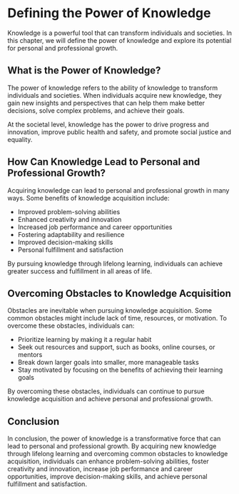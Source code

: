 # Defining the Power of Knowledge

Knowledge is a powerful tool that can transform individuals and societies. In this chapter, we will define the power of knowledge and explore its potential for personal and professional growth.

What is the Power of Knowledge?
-------------------------------

The power of knowledge refers to the ability of knowledge to transform individuals and societies. When individuals acquire new knowledge, they gain new insights and perspectives that can help them make better decisions, solve complex problems, and achieve their goals.

At the societal level, knowledge has the power to drive progress and innovation, improve public health and safety, and promote social justice and equality.

How Can Knowledge Lead to Personal and Professional Growth?
-----------------------------------------------------------

Acquiring knowledge can lead to personal and professional growth in many ways. Some benefits of knowledge acquisition include:

* Improved problem-solving abilities
* Enhanced creativity and innovation
* Increased job performance and career opportunities
* Fostering adaptability and resilience
* Improved decision-making skills
* Personal fulfillment and satisfaction

By pursuing knowledge through lifelong learning, individuals can achieve greater success and fulfillment in all areas of life.

Overcoming Obstacles to Knowledge Acquisition
---------------------------------------------

Obstacles are inevitable when pursuing knowledge acquisition. Some common obstacles might include lack of time, resources, or motivation. To overcome these obstacles, individuals can:

* Prioritize learning by making it a regular habit
* Seek out resources and support, such as books, online courses, or mentors
* Break down larger goals into smaller, more manageable tasks
* Stay motivated by focusing on the benefits of achieving their learning goals

By overcoming these obstacles, individuals can continue to pursue knowledge acquisition and achieve personal and professional growth.

Conclusion
----------

In conclusion, the power of knowledge is a transformative force that can lead to personal and professional growth. By acquiring new knowledge through lifelong learning and overcoming common obstacles to knowledge acquisition, individuals can enhance problem-solving abilities, foster creativity and innovation, increase job performance and career opportunities, improve decision-making skills, and achieve personal fulfillment and satisfaction.

